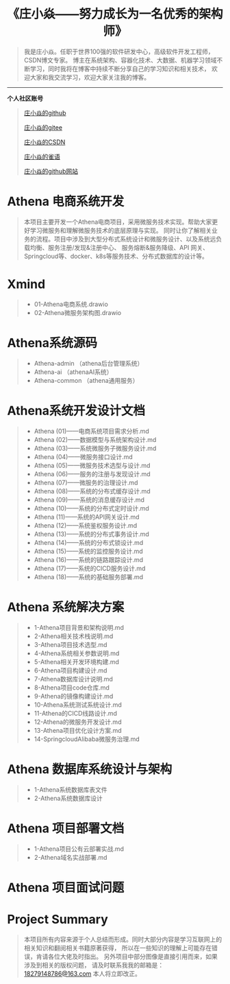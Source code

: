 # <h1 align="center">《庄小焱——努力成长为一名优秀的架构师》</h1>

>我是庄小焱。任职于世界100强的软件研发中心，高级软件开发工程师，CSDN博文专家。 
> 博主在系统架构、容器化技术、大数据、机器学习领域不断学习，同时我将在博客中持续不断分享自己的学习知识和相关技术， 
> 欢迎大家和我交流学习，欢迎大家关注我的博客。
-----------------------------------------------------------------------------------------------
**个人社区账号**

> [庄小焱的github](https://github.com/2462612540)
>
> [庄小焱的gitee](https://gitee.com/xjl2462612540)
>
> [庄小焱的CSDN](https://blog.csdn.net/weixin_41605937?type=blog)
>
> [庄小焱的雀语](https://www.yuque.com/dashboard/my_books)
>
> [庄小焱的github网站](https://github.com/2462612540)


# Athena 电商系统开发

> 本项目主要开发一个Athena电商项目，采用微服务技术实现。帮助大家更好学习微服务和理解微服务技术的底层原理与实现。
> 同时让你了解相关业务的流程。项目中涉及到大型分布式系统设计和微服务设计、以及系统远负载均衡、服务注册/发现&注册中心、
> 服务熔断&服务降级、API 网关、Springcloud等、docker、k8s等服务技术、分布式数据库的设计等。




# Xmind

> - 01-Athena电商系统.drawio
> - 02-Athena微服务架构图.drawio

# Athena系统源码

> - Athena-admin    （athena后台管理系统）
> - Athena-ai       （athenaAI系统）
> - Athena-common   （athena通用服务）



# Athena系统开发设计文档

> - Athena (01)——电商系统项目需求分析.md
> - Athena (02)——数据模型与系统架构设计.md
> - Athena (03)——系统微服务子微服务设计.md
> - Athena (04)——微服务接口设计.md
> - Athena (05)——微服务技术选型与设计.md
> - Athena (06)——服务的注册与发现设计.md
> - Athena (07)——微服务的治理设计.md
> - Athena (08)——系统的分布式缓存设计.md
> - Athena (09)——系统的消息缓存设计.md
> - Athena (10)——系统的分布式定时设计.md
> - Athena (11)——系统的API网关设计.md
> - Athena (12)——系统鉴权服务设计.md
> - Athena (13)——系统的分布式事务设计.md
> - Athena (14)——系统的分布式锁设计.md
> - Athena (15)——系统的监控服务设计.md
> - Athena (16)——系统的链路跟踪设计.md
> - Athena (17)——系统的CICD服务设计.md
> - Athena (18)——系统的基础服务部署.md

# Athena 系统解决方案

> - 1-Athena项目背景和架构说明.md
> - 2-Athena相关技术栈说明.md
> - 3-Athena项目技术选型.md
> - 4-Athena系统相关参数说明.md
> - 5-Athena相关开发环境构建.md
> - 6-Athena项目构建设计.md
> - 7-Athena数据库设计说明.md
> - 8-Athena项目code仓库.md
> - 9-Athena的镜像构建设计.md
> - 10-Athena系统测试系统设计.md
> - 11-Athena的CICD线路设计.md
> - 12-Athena的微服务开发设计.md
> - 13-Athena项目优化设计方案.md
> - 14-SpringcloudAlibaba微服务治理.md

# Athena 数据库系统设计与架构

> - 1-Athena系统数据库表文件
> - 2-Athena系统数据库设计

# Athena 项目部署文档

> - 1-Athena项目公有云部署实战.md
> - 2-Athena域名实战部署.md

# Athena 项目面试问题



# Project Summary
> 本项目所有内容来源于个人总结而形成。同时大部分内容是学习互联网上的相关知识和翻阅相关书籍原著获得，
> 所以在一些知识的理解上可能存在错误，肯请各位大佬及时指出。
> 另外项目中部分图像是直接引用而来，如果涉及到相关的版权问题，
> 请及时联系我我的邮箱是：18279148786@163.com 本人将立即改正。
